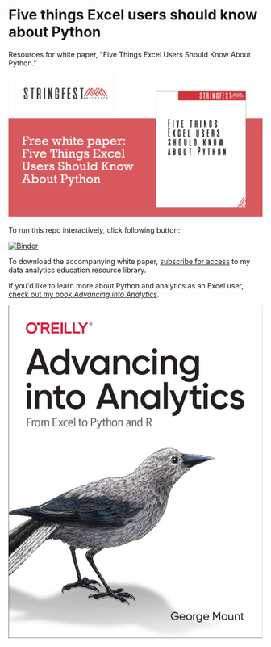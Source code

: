 # Five things Excel users should know about Python

Resources for white paper, "Five Things Excel Users Should Know About Python."

[![Cover](images/five-things-cover.png)](https://stringfestanalytics.com/?p=7546)

To run this repo interactively, click following button: 

[![Binder](https://mybinder.org/badge_logo.svg)](https://mybinder.org/v2/gh/stringfestdata/five-things-excel-python/HEAD)



To download the accompanying white paper, [subscribe for access](http://georgejmount.com/subscribe/) to my data analytics education resource library. 



If you'd like to learn more about Python and analytics as an Excel user, [check out my book _Advancing into Analytics_](https://georgejmount.com/book/). 

[![Cover](images/book.jpg)](https://stringfestanalytics.com/book)

